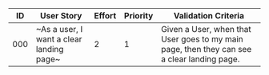 | ID  | User Story                               | Effort | Priority | Validation Criteria                                                                        |
| --- | ---------------------------------------- | ------ | -------- | ------------------------------------------------------------------------------------------ |
| 000 | ~As a user, I want a clear landing page~ | 2      | 1        | Given a User, when that User goes to my main page, then they can see a clear landing page. |
